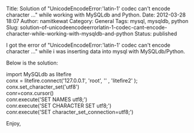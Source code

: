 Title: Solution of "UnicodeEncodeError:'latin-1' codec can't encode character ..." while working with MySQLdb and Python.
Date: 2012-03-28 18:07
Author: namitkewat
Category: General
Tags: mysql, mysqldb, python
Slug: solution-of-unicodeencodeerrorlatin-1-codec-cant-encode-character-while-working-with-mysqldb-and-python
Status: published

I got the error of "UnicodeEncodeError:'latin-1' codec can't encode
character ..." while i was inserting data into mysql with
MySQLdb/Python.

Below is the solution:

import MySQLdb as litefire  
conx = litefire.connect('127.0.0.1', 'root', '' , 'litefire2' );  
conx.set\_character\_set('utf8')  
conr=conx.cursor()  
conr.execute('SET NAMES utf8;')  
conr.execute('SET CHARACTER SET utf8;')  
conr.execute('SET character\_set\_connection=utf8;')

Enjoy,
